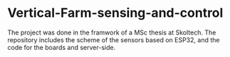 # Vertical-Farm-sensing-and-control
The project was done in the framwork of a MSc thesis at Skoltech. The repository includes the scheme of the sensors based on ESP32, and the code for the boards and server-side.
